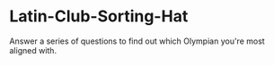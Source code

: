 # Latin-Club-Sorting-Hat
Answer a series of questions to find out which Olympian you're most aligned with.
